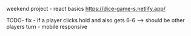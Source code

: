 

weekend project - react basics
https://dice-game-s.netlify.app/


TODO-
fix - if a player clicks hold and also gets 6-6 --> should be other players turn
    - mobile responsive



